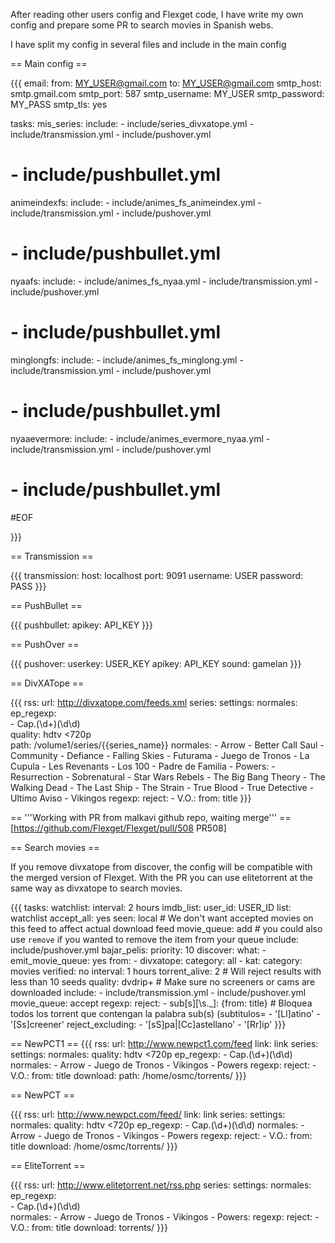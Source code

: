 After reading other users config and Flexget code, I have write my own config and prepare some PR to search movies in Spanish webs.

I have split my config in several files and include in the main config

== Main config ==


{{{
email:
  from: MY_USER@gmail.com
  to: MY_USER@gmail.com
  smtp_host: smtp.gmail.com
  smtp_port: 587
  smtp_username: MY_USER
  smtp_password: MY_PASS
  smtp_tls: yes

tasks:
  mis_series:
    include: 
      - include/series_divxatope.yml
      - include/transmission.yml
      - include/pushover.yml
#      - include/pushbullet.yml
  animeindexfs:
    include:
      - include/animes_fs_animeindex.yml
      - include/transmission.yml
      - include/pushover.yml
#      - include/pushbullet.yml
  nyaafs:
    include:
      - include/animes_fs_nyaa.yml
      - include/transmission.yml
      - include/pushover.yml
#      - include/pushbullet.yml
  minglongfs:
    include:
      - include/animes_fs_minglong.yml
      - include/transmission.yml
      - include/pushover.yml
#      - include/pushbullet.yml
  nyaaevermore:
    include:
      - include/animes_evermore_nyaa.yml
      - include/transmission.yml
      - include/pushover.yml
#      - include/pushbullet.yml
#EOF      

}}}

== Transmission ==


{{{
transmission:
  host: localhost
  port: 9091
  username: USER
  password: PASS
}}}

== PushBullet ==

{{{
pushbullet:
  apikey: API_KEY
}}}

== PushOver ==

{{{
pushover:
  userkey: USER_KEY
  apikey:  API_KEY
  sound: gamelan
}}}

== DivXATope ==


{{{
rss:
  url: http://divxatope.com/feeds.xml
series:
  settings:
    normales:
      ep_regexp:                           
        - Cap.(\d+)(\d\d)                      
      quality: hdtv <720p                  
      path: /volume1/series/{{series_name}}
  normales:
    - Arrow
    - Better Call Saul
    - Community
    - Defiance
    - Falling Skies
    - Futurama
    - Juego de Tronos
    - La Cupula
    - Les Revenants
    - Los 100
    - Padre de Familia
    - Powers:
    - Resurrection
    - Sobrenatural
    - Star Wars Rebels
    - The Big Bang Theory
    - The Walking Dead
    - The Last Ship
    - The Strain
    - True Blood
    - True Detective
    - Ultimo Aviso
    - Vikingos
regexp:
  reject:
    - V.O.:
        from: title
}}}

== '''Working with PR from malkavi github repo, waiting merge''' ==
[https://github.com/Flexget/Flexget/pull/508 PR508]

== Search movies ==

If you remove divxatope from discover, the config will be compatible with the merged version of Flexget.
With the PR you can use elitetorrent at the same way as divxatope to search movies.

{{{
tasks:
  watchlist:
    interval: 2 hours
    imdb_list:
      user_id: USER_ID
      list: watchlist
    accept_all: yes
    seen: local  # We don't want accepted movies on this feed to affect actual download feed
    movie_queue: add              # you could also use `remove` if you wanted to remove the item from your queue
    include: include/pushover.yml
  bajar_pelis:
    priority: 10
    discover:
      what:
        - emit_movie_queue: yes
      from:
        - divxatope:
            category: all
        - kat:
            category: movies
            verified: no
      interval: 1 hours
    torrent_alive: 2 # Will reject results with less than 10 seeds
    quality: dvdrip+ # Make sure no screeners or cams are downloaded
    include:
      - include/transmission.yml
      - include/pushover.yml
    movie_queue: accept
    regexp:
      reject:
        - sub[s][\s\._]: {from: title}  # Bloquea todos los torrent que contengan la palabra sub(s) (subtitulos=
        - '[Ll]atino'
        - '[Ss]creener'
      reject_excluding:
        - '[sS]pa|[Cc]astellano'
        - '[Rr]ip'
}}}

== NewPCT1 ==
{{{
rss:
  url: http://www.newpct1.com/feed
  link: link
series:
  settings:
    normales:
      quality: hdtv <720p
      ep_regexp:
        - Cap.(\d+)(\d\d)
  normales:
    - Arrow
    - Juego de Tronos
    - Vikingos
    - Powers
regexp:
  reject:
    - V.O.:
        from: title
download:
  path: /home/osmc/torrents/
}}}

== NewPCT ==

{{{
rss:
  url: http://www.newpct.com/feed/
  link: link
series:
  settings:
    normales:
      quality: hdtv <720p
      ep_regexp:
        - Cap.(\d+)(\d\d)
  normales:
    - Arrow
    - Juego de Tronos
    - Vikingos
    - Powers
regexp:
  reject:
    - V.O.:
        from: title
download: /home/osmc/torrents/
}}}

== EliteTorrent ==

{{{
rss:
  url: http://www.elitetorrent.net/rss.php
series:
  settings:
    normales:
      ep_regexp:                           
        - Cap.(\d+)(\d\d)                      
  normales:
    - Arrow
    - Juego de Tronos
    - Vikingos
    - Powers:
regexp:
  reject:
    - V.O.:
        from: title
download: torrents/
}}}